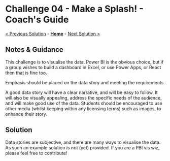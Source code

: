 # Challenge 04 - Make a Splash! - Coach's Guide

[< Previous Solution](./Solution-03.md) - **[Home](./README.md)** - [Next Solution >](./Solution-05.md)

## Notes & Guidance

This challenge is to visualise the data. Power BI is the obvious choice, but if a group wishes to build a dashboard in Excel, or use Power Apps, or React then that is fine too.

Emphasis should be placed on the data story and meeting the requirements.

A good data story will have a clear narrative, and will be easy to follow. It will also be visually appealing, address the specific needs of the audience, and will make good use of the data. Students should be encouraged to use other media (whilst keeping within any licensing terms) such as images, to enhance their story.

## Solution

Data stories are subjective, and there are many ways to visualise the data. As such an example solution is not (yet) provided. If you are a PBI vis wiz, please feel free to contribute!
